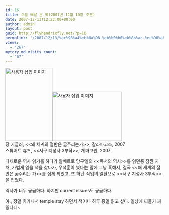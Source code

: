 ```yaml
---
id: 16
title: 오늘 배달 온 책(2007년 12월 10일 주문)
date: 2007-12-13T12:23:00+00:00
author: admin
layout: post
guid: http://flyhendrixfly.net/?p=16
permalink: '/2007/12/13/%ec%98%a4%eb%8a%98-%eb%b0%b0%eb%8b%ac-%ec%98%a8-%ec%b1%852007%eb%85%84-12%ec%9b%94-10%ec%9d%bc-%ec%a3%bc%eb%ac%b8-1/'
views:
  - "267"
mytory_md_visits_count:
  - "67"
---
```

<img src="http://submania.dothome.co.kr/wp-content/uploads/1/fk020000000001.jpg" class="aligncenter" width="150" height="232" alt="사용자 삽입 이미지" /><img src="http://submania.dothome.co.kr/wp-content/uploads/1/fk020000000000.jpg" class="aligncenter" width="220" height="156" alt="사용자 삽입 이미지" />  
장 지글러, <<왜 세계의 절반은 굶주리는가>>, 갈라파고스, 2007  
스튜어트 휴즈, <<서구 지성사 3부작>>, 개마고원, 2007

다채로운 역사 읽기를 하다가 알베르토 망구엘의 <<독서의 역사>>를 읽던중 잠깐 지쳐, 가볍게 읽을 책을 찾다가, 우석훈이 썼다는 말에 그냥 혹해서, 결국 <<왜 세계의 절반은 굶주리는 가>>를 집게 되었고, 또 하던 작업의 일환으로 <<서구 지성사 3부작>>을 집었다.

역사가 너무 궁금하다. 하지만 current issues도 궁금하다.

아,, 정말 휴가내서 temple stay 하면서 책이나 하루 종일 읽고 싶다. 일상에 찌들기 짜증나네~